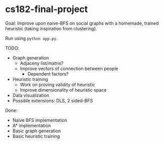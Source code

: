 # cs182-final-project

Goal: Improve upon naive-BFS on social graphs with a homemade, trained heuristic (taking inspiration from clustering).

Run using `python app.py`.

TODO:
- Graph generation
  - Adjaceny list/matrix?
  - Improve vectors of connection between people
    - Dependent factors?
- Heuristic training
  - Work on proving validity of heuristic
  - Improve dimensionality of heuristic space
- Data visualization
- Possible extensions: DLS, 2 sided-BFS

Done:
- Naive BFS implementation
- A\* implementation
- Basic graph generation
- Basic heuristic training
